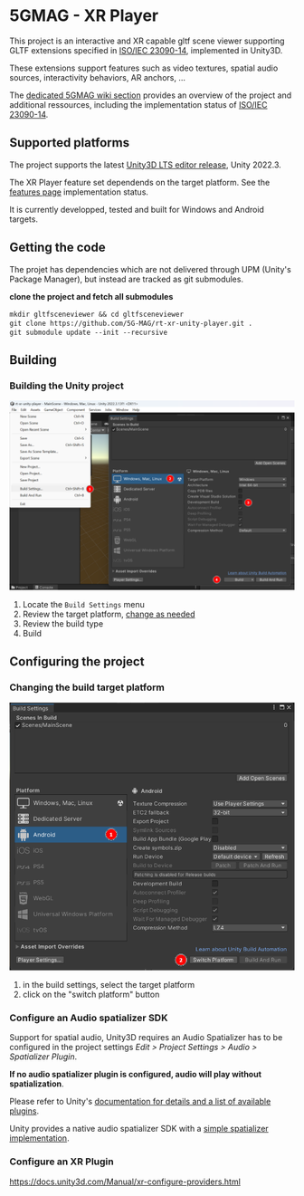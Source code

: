 # 5GMAG - XR Player

This project is an interactive and XR capable gltf scene viewer supporting GLTF extensions specified in [ISO/IEC 23090-14](https://www.iso.org/standard/86439.html), implemented in Unity3D.

These extensions support features such as video textures, spatial audio sources, interactivity behaviors, AR anchors, ...

The [dedicated 5GMAG wiki section](https://5g-mag.github.io/Getting-Started/pages/xr-media-integration-in-5g/) provides an overview of the project and additional ressources, including the implementation status of [ISO/IEC 23090-14](https://www.iso.org/standard/86439.html).

## Supported platforms

The project supports the latest [Unity3D LTS editor release](https://unity.com/releases/editor/qa/lts-releases), Unity 2022.3.

The XR Player feature set dependends on the target platform. See the [features page](https://5g-mag.github.io/Getting-Started/pages/xr-media-integration-in-5g/features) implementation status.

It is currently developped, tested and built for Windows and Android targets.

## Getting the code

The projet has dependencies which are not delivered through UPM (Unity's Package Manager), but instead are tracked as git submodules.

**clone the project and fetch all submodules**
```
mkdir gltfsceneviewer && cd gltfsceneviewer
git clone https://github.com/5G-MAG/rt-xr-unity-player.git .
git submodule update --init --recursive
```


## Building

### Building the Unity project

![Build the Unity project](docs/images/unity-build-player.png)
1. Locate the `Build Settings` menu
2. Review the target platform, [change as needed](#changing-the-build-target-platform)
3. Review the build type
4. Build

## Configuring the project

### Changing the build target platform

![Build target configuration](docs/images/unity-build-change-target.png)
1. in the build settings, select the target platform
2. click on the "switch platform" button


### Configure an Audio spatializer SDK

Support for spatial audio, Unity3D requires an Audio Spatializer has to be configured in the project settings *Edit > Project Settings > Audio > Spatializer Plugin*.

**If no audio spatializer plugin is configured, audio will play without spatialization**.

Please refer to Unity's [documentation for details and a list of available plugins](https://docs.unity3d.com/Manual/VRAudioSpatializer.html). 

Unity provides a native audio spatializer SDK with a [simple spatializer implementation](https://docs.unity3d.com/Manual/AudioSpatializerSDK.html).


### Configure an XR Plugin 

https://docs.unity3d.com/Manual/xr-configure-providers.html
